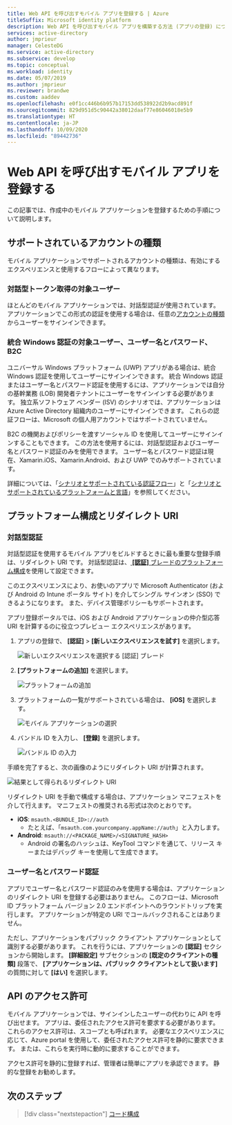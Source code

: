 ```yaml
---
title: Web API を呼び出すモバイル アプリを登録する | Azure
titleSuffix: Microsoft identity platform
description: Web API を呼び出すモバイル アプリを構築する方法 (アプリの登録) について説明します
services: active-directory
author: jmprieur
manager: CelesteDG
ms.service: active-directory
ms.subservice: develop
ms.topic: conceptual
ms.workload: identity
ms.date: 05/07/2019
ms.author: jmprieur
ms.reviewer: brandwe
ms.custom: aaddev
ms.openlocfilehash: e0f1cc446b6b957b17153dd538922d2b9acd891f
ms.sourcegitcommit: 829d951d5c90442a38012daaf77e86046018e5b9
ms.translationtype: HT
ms.contentlocale: ja-JP
ms.lasthandoff: 10/09/2020
ms.locfileid: "89442736"
---
```

# <a name="register-mobile-apps-that-call-web-apis"></a>Web API を呼び出すモバイル アプリを登録する

この記事では、作成中のモバイル アプリケーションを登録するための手順について説明します。

## <a name="supported-account-types"></a>サポートされているアカウントの種類

モバイル アプリケーションでサポートされるアカウントの種類は、有効にするエクスペリエンスと使用するフローによって異なります。

### <a name="audience-for-interactive-token-acquisition"></a>対話型トークン取得の対象ユーザー

ほとんどのモバイル アプリケーションでは、対話型認証が使用されています。 アプリケーションでこの形式の認証を使用する場合は、任意の[アカウントの種類](quickstart-register-app.md)からユーザーをサインインできます。

### <a name="audience-for-integrated-windows-authentication-username-password-and-b2c"></a>統合 Windows 認証の対象ユーザー、ユーザー名とパスワード、B2C

ユニバーサル Windows プラットフォーム (UWP) アプリがある場合は、統合 Windows 認証を使用してユーザーにサインインできます。 統合 Windows 認証またはユーザー名とパスワード認証を使用するには、アプリケーションでは自分の基幹業務 (LOB) 開発者テナントにユーザーをサインインする必要があります。 独立系ソフトウェア ベンダー (ISV) のシナリオでは、アプリケーションは Azure Active Directory 組織内のユーザーにサインインできます。 これらの認証フローは、Microsoft の個人用アカウントではサポートされていません。

B2C の機関およびポリシーを渡すソーシャル ID を使用してユーザーにサインインすることもできます。 この方法を使用するには、対話型認証およびユーザー名とパスワード認証のみを使用できます。 ユーザー名とパスワード認証は現在、Xamarin.iOS、Xamarin.Android、および UWP でのみサポートされています。

詳細については、「[シナリオとサポートされている認証フロー](authentication-flows-app-scenarios.md#scenarios-and-supported-authentication-flows)」と「[シナリオとサポートされているプラットフォームと言語](authentication-flows-app-scenarios.md#scenarios-and-supported-platforms-and-languages)」を参照してください。

## <a name="platform-configuration-and-redirect-uris"></a>プラットフォーム構成とリダイレクト URI

### <a name="interactive-authentication"></a>対話型認証

対話型認証を使用するモバイル アプリをビルドするときに最も重要な登録手順は、リダイレクト URI です。 対話型認証は、[ **[認証]** ブレードのプラットフォーム構成](https://aka.ms/MobileAppReg)を使用して設定できます。

このエクスペリエンスにより、お使いのアプリで Microsoft Authenticator (および Android の Intune ポータル サイト) を介してシングル サインオン (SSO) できるようになります。 また、デバイス管理ポリシーもサポートされます。

アプリ登録ポータルでは、iOS および Android アプリケーションの仲介型応答 URI を計算するのに役立つプレビュー エクスペリエンスがあります。

1. アプリの登録で、 **[認証]**  >  **[新しいエクスペリエンスを試す]** を選択します。

   ![新しいエクスペリエンスを選択する [認証] ブレード](https://user-images.githubusercontent.com/13203188/60799285-2d031b00-a173-11e9-9d28-ac07a7ae894a.png)

2. **[プラットフォームの追加]** を選択します。

   ![プラットフォームの追加](https://user-images.githubusercontent.com/13203188/60799366-4c01ad00-a173-11e9-934f-f02e26c9429e.png)

3. プラットフォームの一覧がサポートされている場合は、 **[iOS]** を選択します。

   ![モバイル アプリケーションの選択](https://user-images.githubusercontent.com/13203188/60799411-60de4080-a173-11e9-9dcc-d39a45826d42.png)

4. バンドル ID を入力し、 **[登録]** を選択します。

   ![バンドル ID の入力](https://user-images.githubusercontent.com/13203188/60799477-7eaba580-a173-11e9-9f8b-431f5b09344e.png)

手順を完了すると、次の画像のようにリダイレクト URI が計算されます。

![結果として得られるリダイレクト URI](https://user-images.githubusercontent.com/13203188/60799538-9e42ce00-a173-11e9-860a-015a1840fd19.png)

リダイレクト URI を手動で構成する場合は、アプリケーション マニフェストを介して行えます。 マニフェストの推奨される形式は次のとおりです。

- **iOS**: `msauth.<BUNDLE_ID>://auth`
  - たとえば、「`msauth.com.yourcompany.appName://auth`」と入力します。
- **Android**: `msauth://<PACKAGE_NAME>/<SIGNATURE_HASH>`
  - Android の署名のハッシュは、KeyTool コマンドを通じて、リリース キーまたはデバッグ キーを使用して生成できます。

### <a name="username-password-authentication"></a>ユーザー名とパスワード認証

アプリでユーザー名とパスワード認証のみを使用する場合は、アプリケーションのリダイレクト URI を登録する必要はありません。 このフローは、Microsoft ID プラットフォーム バージョン 2.0 エンドポイントへのラウンドトリップを実行します。 アプリケーションが特定の URI でコールバックされることはありません。

ただし、アプリケーションをパブリック クライアント アプリケーションとして識別する必要があります。 これを行うには、アプリケーションの **[認証]** セクションから開始します。 **[詳細設定]** サブセクションの **[既定のクライアントの種類]** 段落で、 **[アプリケーションは、パブリック クライアントとして扱います]** の質問に対して **[はい]** を選択します。

## <a name="api-permissions"></a>API のアクセス許可

モバイル アプリケーションでは、サインインしたユーザーの代わりに API を呼び出せます。 アプリは、委任されたアクセス許可を要求する必要があります。 これらのアクセス許可は、スコープとも呼ばれます。 必要なエクスペリエンスに応じて、Azure portal を使用して、委任されたアクセス許可を静的に要求できます。 または、これらを実行時に動的に要求することができます。

アクセス許可を静的に登録すれば、管理者は簡単にアプリを承認できます。 静的な登録をお勧めします。

## <a name="next-steps"></a>次のステップ

> [!div class="nextstepaction"]
> [コード構成](scenario-mobile-app-configuration.md)
